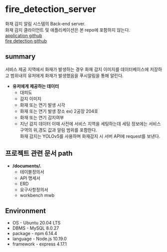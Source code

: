 # fire_detection_server

화재 감지 알림 시스템의 Back-end server.  
화재 감지 클라이언트 및 애플리케이션은 본 repo에 포함하지 않는다.  
[application github](https://github.com/yang2968/FIAS_front-end)  
[fire detection github](https://github.com/dldudcks1779/FIAS_Detector)

## summary
서비스 제공 지역에서 화재가 발생하는 경우 화재 감지 이미지를 데이터베이스에 저장하고 범위내의 유저에게 화재가 발생했음을 푸시알림을 통해 알린다.  
* **유저에게 제공하는 데이터**
    * 대피도
    * 감지 이미지
    * 화재 또는 연기 발생 시각
    * 화재 또는 연기 발생 장소 ex) 2공장 204호
    * 화재 또는 연기 감지여부
    * 지난 감지 데이터
이때 사전에 서비스 지역을 세팅하는데 세팅 정보에는 서비스 구역의 위,경도 값과 알림 범위를 포함한다.  
화재 감지는 YOLOv5를 사용하며 화재감지 시 서버 API에 request를 보낸다. 

## 프로젝트 관련 문서 path
* **/documents/.**
    * 테이블정의서
    * API 명세서
    * ERD
    * 요구사항정의서
    * workbench mwb

## Environment
* OS - Ubuntu 20.04 LTS
* DBMS - MySQL 8.0.27
* package - npm 6.14.4
* language - Node.js 10.19.0
* framework - express 4.17.1
